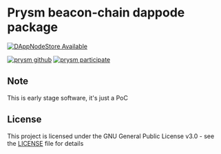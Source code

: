 # Prysm beacon-chain dappode package

[![DAppNodeStore Available](https://img.shields.io/badge/DAppNodeStore-Available-brightgreen.svg)](http://my.admin.dnp.dappnode.eth/#/installer/%2Fipfs%2FQmNsGb5atP447JJeSzZnvKNvwuvaXyQxCHZondQXWBbiFK)

[![prysm github](https://img.shields.io/badge/prysm-Github-blue.svg)](https://alpha.prylabs.net/)
[![prysm participate](https://img.shields.io/badge/prysm-participate-753a88.svg)](https://alpha.prylabs.net/participate)

## Note

This is early stage software, it's just a PoC

## License

This project is licensed under the GNU General Public License v3.0 - see the [LICENSE](LICENSE) file for details
